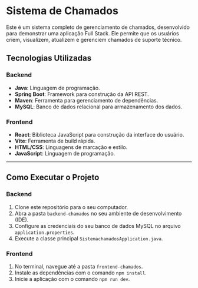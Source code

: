 # Sistema de Chamados

Este é um sistema completo de gerenciamento de chamados, desenvolvido para demonstrar uma aplicação Full Stack. Ele permite que os usuários criem, visualizem, atualizem e gerenciem chamados de suporte técnico.



## Tecnologias Utilizadas

### **Backend**

- **Java**: Linguagem de programação.
- **Spring Boot**: Framework para construção da API REST.
- **Maven**: Ferramenta para gerenciamento de dependências.
- **MySQL**: Banco de dados relacional para armazenamento dos dados.

### **Frontend**

- **React**: Biblioteca JavaScript para construção da interface do usuário.
- **Vite**: Ferramenta de build rápida.
- **HTML/CSS**: Linguagens de marcação e estilo.
- **JavaScript**: Linguagem de programação.

---

##  Como Executar o Projeto

### **Backend**

1.  Clone este repositório para o seu computador.
2.  Abra a pasta `backend-chamados` no seu ambiente de desenvolvimento (IDE).
3.  Configure as credenciais do seu banco de dados MySQL no arquivo `application.properties`.
4.  Execute a classe principal `SistemachamadosApplication.java`.

### **Frontend**

1.  No terminal, navegue até a pasta `frontend-chamados`.
2.  Instale as dependências com o comando `npm install`.
3.  Inicie a aplicação com o comando `npm run dev`.

